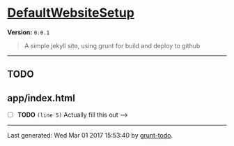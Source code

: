 # [DefaultWebsiteSetup]( https://github.com/martinjc/jekyll-grunt-git-minimal.git#readme )

**Version:** `0.0.1`

> A simple jekyll site, using grunt for build and deploy to github

* * *

## TODO

## app/index.html

-  [ ] **TODO** `(line 5)`  Actually fill this out -->


* * *

Last generated: Wed Mar 01 2017 15:53:40 by [grunt-todo](https://github.com/leny/grunt-todo).
